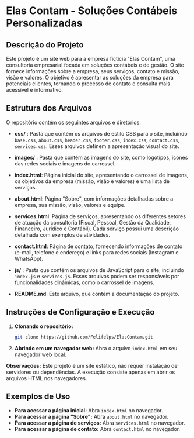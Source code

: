 # Elas Contam - Soluções Contábeis Personalizadas

## Descrição do Projeto

Este projeto é um site web para a empresa fictícia "Elas Contam", uma consultoria empresarial focada em soluções contábeis e de gestão. O site fornece informações sobre a empresa, seus serviços, contato e missão, visão e valores. O objetivo é apresentar as soluções da empresa para potenciais clientes, tornando o processo de contato e consulta mais acessível e informativo.

## Estrutura dos Arquivos

O repositório contém os seguintes arquivos e diretórios:

* **css/** :  Pasta que contém os arquivos de estilo CSS para o site, incluindo `base.css`, `about.css`, `header.css`, `footer.css`, `index.css`, `contact.css`, `services.css`. Esses arquivos definem a apresentação visual do site.

* **images/** : Pasta que contém as imagens do site, como logotipos, ícones das redes sociais e imagens do carrossel.

* **index.html**: Página inicial do site, apresentando o carrossel de imagens, os objetivos da empresa (missão, visão e valores) e uma lista de serviços.

* **about.html**: Página "Sobre", com informações detalhadas sobre a empresa, sua missão, visão, valores e equipe.

* **services.html**: Página de serviços, apresentando os diferentes setores de atuação da consultoria (Fiscal, Pessoal, Gestão da Qualidade, Financeiro, Jurídico e Contábil). Cada serviço possui uma descrição detalhada com exemplos de atividades.

* **contact.html**: Página de contato, fornecendo informações de contato (e-mail, telefone e endereço) e links para redes sociais (Instagram e WhatsApp).

* **js/** : Pasta que contém os arquivos de JavaScript para o site, incluindo `index.js` e `services.js`. Esses arquivos podem ser responsáveis por funcionalidades dinâmicas, como o carrossel de imagens.

* **README.md**: Este arquivo, que contém a documentação do projeto.

## Instruções de Configuração e Execução

1. **Clonando o repositório:**
   ```bash
   git clone https://github.com/Felifelps/ElasContam.git
   ```

2. **Abrindo em um navegador web:** Abra o arquivo `index.html` em seu navegador web local.

**Observações:** Este projeto é um site estático, não requer instalação de servidores ou dependências. A execução consiste apenas em abrir os arquivos HTML nos navegadores.


## Exemplos de Uso

* **Para acessar a página inicial:** Abra `index.html` no navegador.
* **Para acessar a página "Sobre":** Abra `about.html` no navegador.
* **Para acessar a página de serviços:** Abra `services.html` no navegador.
* **Para acessar a página de contato:** Abra `contact.html` no navegador.

